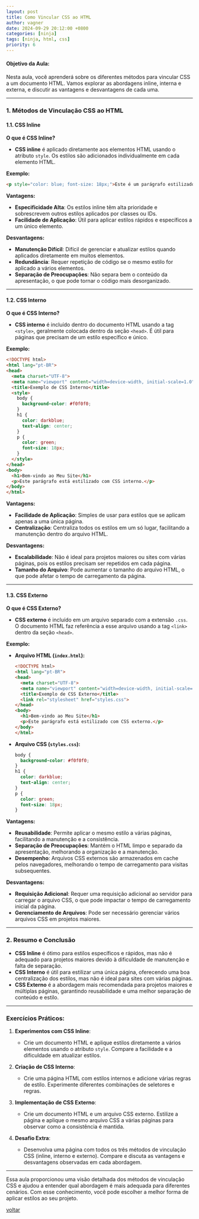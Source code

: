 ```yaml
---
layout: post
title: Como Vincular CSS ao HTML
author: vagner
date: 2024-09-29 20:12:00 +0800
categories: [ninja]
tags: [ninja, html, css]
priority: 6
---
```


#### **Objetivo da Aula:**
Nesta aula, você aprenderá sobre os diferentes métodos para vincular CSS a um documento HTML. Vamos explorar as abordagens inline, interna e externa, e discutir as vantagens e desvantagens de cada uma.

---

### **1. Métodos de Vinculação CSS ao HTML**

#### **1.1. CSS Inline**

**O que é CSS Inline?**
- **CSS inline** é aplicado diretamente aos elementos HTML usando o atributo `style`. Os estilos são adicionados individualmente em cada elemento HTML.

**Exemplo:**
```html
<p style="color: blue; font-size: 18px;">Este é um parágrafo estilizado com CSS inline.</p>
```

**Vantagens:**
- **Especificidade Alta**: Os estilos inline têm alta prioridade e sobrescrevem outros estilos aplicados por classes ou IDs.
- **Facilidade de Aplicação**: Útil para aplicar estilos rápidos e específicos a um único elemento.

**Desvantagens:**
- **Manutenção Difícil**: Difícil de gerenciar e atualizar estilos quando aplicados diretamente em muitos elementos.
- **Redundância**: Requer repetição de código se o mesmo estilo for aplicado a vários elementos.
- **Separação de Preocupações**: Não separa bem o conteúdo da apresentação, o que pode tornar o código mais desorganizado.

---

#### **1.2. CSS Interno**

**O que é CSS Interno?**
- **CSS interno** é incluído dentro do documento HTML usando a tag `<style>`, geralmente colocada dentro da seção `<head>`. É útil para páginas que precisam de um estilo específico e único.

**Exemplo:**
```html
<!DOCTYPE html>
<html lang="pt-BR">
<head>
  <meta charset="UTF-8">
  <meta name="viewport" content="width=device-width, initial-scale=1.0">
  <title>Exemplo de CSS Interno</title>
  <style>
    body {
      background-color: #f0f0f0;
    }
    h1 {
      color: darkblue;
      text-align: center;
    }
    p {
      color: green;
      font-size: 18px;
    }
  </style>
</head>
<body>
  <h1>Bem-vindo ao Meu Site</h1>
  <p>Este parágrafo está estilizado com CSS interno.</p>
</body>
</html>
```

**Vantagens:**
- **Facilidade de Aplicação**: Simples de usar para estilos que se aplicam apenas a uma única página.
- **Centralização**: Centraliza todos os estilos em um só lugar, facilitando a manutenção dentro do arquivo HTML.

**Desvantagens:**
- **Escalabilidade**: Não é ideal para projetos maiores ou sites com várias páginas, pois os estilos precisam ser repetidos em cada página.
- **Tamanho do Arquivo**: Pode aumentar o tamanho do arquivo HTML, o que pode afetar o tempo de carregamento da página.

---

#### **1.3. CSS Externo**

**O que é CSS Externo?**
- **CSS externo** é incluído em um arquivo separado com a extensão `.css`. O documento HTML faz referência a esse arquivo usando a tag `<link>` dentro da seção `<head>`.

**Exemplo:**

- **Arquivo HTML (`index.html`):**
  ```html
  <!DOCTYPE html>
  <html lang="pt-BR">
  <head>
    <meta charset="UTF-8">
    <meta name="viewport" content="width=device-width, initial-scale=1.0">
    <title>Exemplo de CSS Externo</title>
    <link rel="stylesheet" href="styles.css">
  </head>
  <body>
    <h1>Bem-vindo ao Meu Site</h1>
    <p>Este parágrafo está estilizado com CSS externo.</p>
  </body>
  </html>
  ```

- **Arquivo CSS (`styles.css`):**
  ```css
  body {
    background-color: #f0f0f0;
  }
  h1 {
    color: darkblue;
    text-align: center;
  }
  p {
    color: green;
    font-size: 18px;
  }
  ```

**Vantagens:**
- **Reusabilidade**: Permite aplicar o mesmo estilo a várias páginas, facilitando a manutenção e a consistência.
- **Separação de Preocupações**: Mantém o HTML limpo e separado da apresentação, melhorando a organização e a manutenção.
- **Desempenho**: Arquivos CSS externos são armazenados em cache pelos navegadores, melhorando o tempo de carregamento para visitas subsequentes.

**Desvantagens:**
- **Requisição Adicional**: Requer uma requisição adicional ao servidor para carregar o arquivo CSS, o que pode impactar o tempo de carregamento inicial da página.
- **Gerenciamento de Arquivos**: Pode ser necessário gerenciar vários arquivos CSS em projetos maiores.

---

### **2. Resumo e Conclusão**

- **CSS Inline** é ótimo para estilos específicos e rápidos, mas não é adequado para projetos maiores devido à dificuldade de manutenção e falta de separação.
- **CSS Interno** é útil para estilizar uma única página, oferecendo uma boa centralização dos estilos, mas não é ideal para sites com várias páginas.
- **CSS Externo** é a abordagem mais recomendada para projetos maiores e múltiplas páginas, garantindo reusabilidade e uma melhor separação de conteúdo e estilo.

---

### **Exercícios Práticos:**

1. **Experimentos com CSS Inline**:
   - Crie um documento HTML e aplique estilos diretamente a vários elementos usando o atributo `style`. Compare a facilidade e a dificuldade em atualizar estilos.

2. **Criação de CSS Interno**:
   - Crie uma página HTML com estilos internos e adicione várias regras de estilo. Experimente diferentes combinações de seletores e regras.

3. **Implementação de CSS Externo**:
   - Crie um documento HTML e um arquivo CSS externo. Estilize a página e aplique o mesmo arquivo CSS a várias páginas para observar como a consistência é mantida.

4. **Desafio Extra**:
   - Desenvolva uma página com todos os três métodos de vinculação CSS (inline, interno e externo). Compare e discuta as vantagens e desvantagens observadas em cada abordagem.

---

Essa aula proporcionou uma visão detalhada dos métodos de vinculação CSS e ajudou a entender qual abordagem é mais adequada para diferentes cenários. Com esse conhecimento, você pode escolher a melhor forma de aplicar estilos ao seu projeto.


[voltar](/frontend-classes/curso/ninja/)